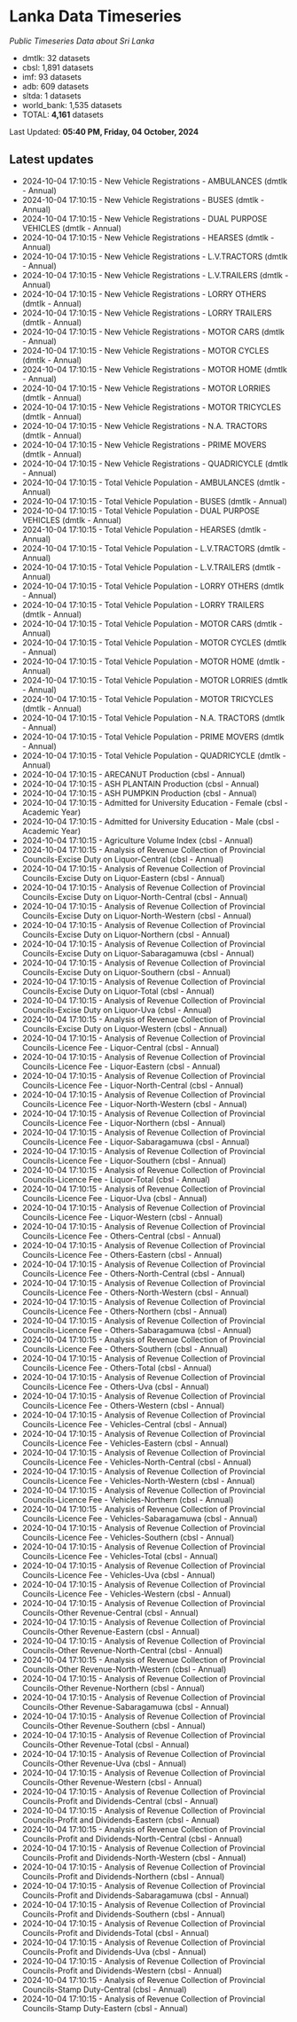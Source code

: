 # Lanka Data Timeseries
*Public Timeseries Data about Sri Lanka*

* dmtlk: 32 datasets
* cbsl: 1,891 datasets
* imf: 93 datasets
* adb: 609 datasets
* sltda: 1 datasets
* world_bank: 1,535 datasets
* TOTAL: **4,161** datasets

Last Updated: **05:40 PM, Friday, 04 October, 2024**

## Latest updates

* 2024-10-04 17:10:15 - New Vehicle Registrations - AMBULANCES (dmtlk - Annual)
* 2024-10-04 17:10:15 - New Vehicle Registrations - BUSES (dmtlk - Annual)
* 2024-10-04 17:10:15 - New Vehicle Registrations - DUAL PURPOSE VEHICLES (dmtlk - Annual)
* 2024-10-04 17:10:15 - New Vehicle Registrations - HEARSES (dmtlk - Annual)
* 2024-10-04 17:10:15 - New Vehicle Registrations - L.V.TRACTORS (dmtlk - Annual)
* 2024-10-04 17:10:15 - New Vehicle Registrations - L.V.TRAILERS (dmtlk - Annual)
* 2024-10-04 17:10:15 - New Vehicle Registrations - LORRY OTHERS (dmtlk - Annual)
* 2024-10-04 17:10:15 - New Vehicle Registrations - LORRY TRAILERS (dmtlk - Annual)
* 2024-10-04 17:10:15 - New Vehicle Registrations - MOTOR CARS (dmtlk - Annual)
* 2024-10-04 17:10:15 - New Vehicle Registrations - MOTOR CYCLES (dmtlk - Annual)
* 2024-10-04 17:10:15 - New Vehicle Registrations - MOTOR HOME (dmtlk - Annual)
* 2024-10-04 17:10:15 - New Vehicle Registrations - MOTOR LORRIES (dmtlk - Annual)
* 2024-10-04 17:10:15 - New Vehicle Registrations - MOTOR TRICYCLES (dmtlk - Annual)
* 2024-10-04 17:10:15 - New Vehicle Registrations - N.A. TRACTORS (dmtlk - Annual)
* 2024-10-04 17:10:15 - New Vehicle Registrations - PRIME MOVERS (dmtlk - Annual)
* 2024-10-04 17:10:15 - New Vehicle Registrations - QUADRICYCLE (dmtlk - Annual)
* 2024-10-04 17:10:15 - Total Vehicle Population - AMBULANCES (dmtlk - Annual)
* 2024-10-04 17:10:15 - Total Vehicle Population - BUSES (dmtlk - Annual)
* 2024-10-04 17:10:15 - Total Vehicle Population - DUAL PURPOSE VEHICLES (dmtlk - Annual)
* 2024-10-04 17:10:15 - Total Vehicle Population - HEARSES (dmtlk - Annual)
* 2024-10-04 17:10:15 - Total Vehicle Population - L.V.TRACTORS (dmtlk - Annual)
* 2024-10-04 17:10:15 - Total Vehicle Population - L.V.TRAILERS (dmtlk - Annual)
* 2024-10-04 17:10:15 - Total Vehicle Population - LORRY OTHERS (dmtlk - Annual)
* 2024-10-04 17:10:15 - Total Vehicle Population - LORRY TRAILERS (dmtlk - Annual)
* 2024-10-04 17:10:15 - Total Vehicle Population - MOTOR CARS (dmtlk - Annual)
* 2024-10-04 17:10:15 - Total Vehicle Population - MOTOR CYCLES (dmtlk - Annual)
* 2024-10-04 17:10:15 - Total Vehicle Population - MOTOR HOME (dmtlk - Annual)
* 2024-10-04 17:10:15 - Total Vehicle Population - MOTOR LORRIES (dmtlk - Annual)
* 2024-10-04 17:10:15 - Total Vehicle Population - MOTOR TRICYCLES (dmtlk - Annual)
* 2024-10-04 17:10:15 - Total Vehicle Population - N.A. TRACTORS (dmtlk - Annual)
* 2024-10-04 17:10:15 - Total Vehicle Population - PRIME MOVERS (dmtlk - Annual)
* 2024-10-04 17:10:15 - Total Vehicle Population - QUADRICYCLE (dmtlk - Annual)
* 2024-10-04 17:10:15 - ARECANUT Production (cbsl - Annual)
* 2024-10-04 17:10:15 - ASH PLANTAIN Production (cbsl - Annual)
* 2024-10-04 17:10:15 - ASH PUMPKIN Production (cbsl - Annual)
* 2024-10-04 17:10:15 - Admitted for University Education - Female (cbsl - Academic Year)
* 2024-10-04 17:10:15 - Admitted for University Education - Male (cbsl - Academic Year)
* 2024-10-04 17:10:15 - Agriculture Volume Index (cbsl - Annual)
* 2024-10-04 17:10:15 - Analysis of Revenue Collection of Provincial Councils-Excise Duty on Liquor-Central (cbsl - Annual)
* 2024-10-04 17:10:15 - Analysis of Revenue Collection of Provincial Councils-Excise Duty on Liquor-Eastern (cbsl - Annual)
* 2024-10-04 17:10:15 - Analysis of Revenue Collection of Provincial Councils-Excise Duty on Liquor-North-Central (cbsl - Annual)
* 2024-10-04 17:10:15 - Analysis of Revenue Collection of Provincial Councils-Excise Duty on Liquor-North-Western (cbsl - Annual)
* 2024-10-04 17:10:15 - Analysis of Revenue Collection of Provincial Councils-Excise Duty on Liquor-Northern (cbsl - Annual)
* 2024-10-04 17:10:15 - Analysis of Revenue Collection of Provincial Councils-Excise Duty on Liquor-Sabaragamuwa (cbsl - Annual)
* 2024-10-04 17:10:15 - Analysis of Revenue Collection of Provincial Councils-Excise Duty on Liquor-Southern (cbsl - Annual)
* 2024-10-04 17:10:15 - Analysis of Revenue Collection of Provincial Councils-Excise Duty on Liquor-Total (cbsl - Annual)
* 2024-10-04 17:10:15 - Analysis of Revenue Collection of Provincial Councils-Excise Duty on Liquor-Uva (cbsl - Annual)
* 2024-10-04 17:10:15 - Analysis of Revenue Collection of Provincial Councils-Excise Duty on Liquor-Western (cbsl - Annual)
* 2024-10-04 17:10:15 - Analysis of Revenue Collection of Provincial Councils-Licence Fee - Liquor-Central (cbsl - Annual)
* 2024-10-04 17:10:15 - Analysis of Revenue Collection of Provincial Councils-Licence Fee - Liquor-Eastern (cbsl - Annual)
* 2024-10-04 17:10:15 - Analysis of Revenue Collection of Provincial Councils-Licence Fee - Liquor-North-Central (cbsl - Annual)
* 2024-10-04 17:10:15 - Analysis of Revenue Collection of Provincial Councils-Licence Fee - Liquor-North-Western (cbsl - Annual)
* 2024-10-04 17:10:15 - Analysis of Revenue Collection of Provincial Councils-Licence Fee - Liquor-Northern (cbsl - Annual)
* 2024-10-04 17:10:15 - Analysis of Revenue Collection of Provincial Councils-Licence Fee - Liquor-Sabaragamuwa (cbsl - Annual)
* 2024-10-04 17:10:15 - Analysis of Revenue Collection of Provincial Councils-Licence Fee - Liquor-Southern (cbsl - Annual)
* 2024-10-04 17:10:15 - Analysis of Revenue Collection of Provincial Councils-Licence Fee - Liquor-Total (cbsl - Annual)
* 2024-10-04 17:10:15 - Analysis of Revenue Collection of Provincial Councils-Licence Fee - Liquor-Uva (cbsl - Annual)
* 2024-10-04 17:10:15 - Analysis of Revenue Collection of Provincial Councils-Licence Fee - Liquor-Western (cbsl - Annual)
* 2024-10-04 17:10:15 - Analysis of Revenue Collection of Provincial Councils-Licence Fee - Others-Central (cbsl - Annual)
* 2024-10-04 17:10:15 - Analysis of Revenue Collection of Provincial Councils-Licence Fee - Others-Eastern (cbsl - Annual)
* 2024-10-04 17:10:15 - Analysis of Revenue Collection of Provincial Councils-Licence Fee - Others-North-Central (cbsl - Annual)
* 2024-10-04 17:10:15 - Analysis of Revenue Collection of Provincial Councils-Licence Fee - Others-North-Western (cbsl - Annual)
* 2024-10-04 17:10:15 - Analysis of Revenue Collection of Provincial Councils-Licence Fee - Others-Northern (cbsl - Annual)
* 2024-10-04 17:10:15 - Analysis of Revenue Collection of Provincial Councils-Licence Fee - Others-Sabaragamuwa (cbsl - Annual)
* 2024-10-04 17:10:15 - Analysis of Revenue Collection of Provincial Councils-Licence Fee - Others-Southern (cbsl - Annual)
* 2024-10-04 17:10:15 - Analysis of Revenue Collection of Provincial Councils-Licence Fee - Others-Total (cbsl - Annual)
* 2024-10-04 17:10:15 - Analysis of Revenue Collection of Provincial Councils-Licence Fee - Others-Uva (cbsl - Annual)
* 2024-10-04 17:10:15 - Analysis of Revenue Collection of Provincial Councils-Licence Fee - Others-Western (cbsl - Annual)
* 2024-10-04 17:10:15 - Analysis of Revenue Collection of Provincial Councils-Licence Fee - Vehicles-Central (cbsl - Annual)
* 2024-10-04 17:10:15 - Analysis of Revenue Collection of Provincial Councils-Licence Fee - Vehicles-Eastern (cbsl - Annual)
* 2024-10-04 17:10:15 - Analysis of Revenue Collection of Provincial Councils-Licence Fee - Vehicles-North-Central (cbsl - Annual)
* 2024-10-04 17:10:15 - Analysis of Revenue Collection of Provincial Councils-Licence Fee - Vehicles-North-Western (cbsl - Annual)
* 2024-10-04 17:10:15 - Analysis of Revenue Collection of Provincial Councils-Licence Fee - Vehicles-Northern (cbsl - Annual)
* 2024-10-04 17:10:15 - Analysis of Revenue Collection of Provincial Councils-Licence Fee - Vehicles-Sabaragamuwa (cbsl - Annual)
* 2024-10-04 17:10:15 - Analysis of Revenue Collection of Provincial Councils-Licence Fee - Vehicles-Southern (cbsl - Annual)
* 2024-10-04 17:10:15 - Analysis of Revenue Collection of Provincial Councils-Licence Fee - Vehicles-Total (cbsl - Annual)
* 2024-10-04 17:10:15 - Analysis of Revenue Collection of Provincial Councils-Licence Fee - Vehicles-Uva (cbsl - Annual)
* 2024-10-04 17:10:15 - Analysis of Revenue Collection of Provincial Councils-Licence Fee - Vehicles-Western (cbsl - Annual)
* 2024-10-04 17:10:15 - Analysis of Revenue Collection of Provincial Councils-Other Revenue-Central (cbsl - Annual)
* 2024-10-04 17:10:15 - Analysis of Revenue Collection of Provincial Councils-Other Revenue-Eastern (cbsl - Annual)
* 2024-10-04 17:10:15 - Analysis of Revenue Collection of Provincial Councils-Other Revenue-North-Central (cbsl - Annual)
* 2024-10-04 17:10:15 - Analysis of Revenue Collection of Provincial Councils-Other Revenue-North-Western (cbsl - Annual)
* 2024-10-04 17:10:15 - Analysis of Revenue Collection of Provincial Councils-Other Revenue-Northern (cbsl - Annual)
* 2024-10-04 17:10:15 - Analysis of Revenue Collection of Provincial Councils-Other Revenue-Sabaragamuwa (cbsl - Annual)
* 2024-10-04 17:10:15 - Analysis of Revenue Collection of Provincial Councils-Other Revenue-Southern (cbsl - Annual)
* 2024-10-04 17:10:15 - Analysis of Revenue Collection of Provincial Councils-Other Revenue-Total (cbsl - Annual)
* 2024-10-04 17:10:15 - Analysis of Revenue Collection of Provincial Councils-Other Revenue-Uva (cbsl - Annual)
* 2024-10-04 17:10:15 - Analysis of Revenue Collection of Provincial Councils-Other Revenue-Western (cbsl - Annual)
* 2024-10-04 17:10:15 - Analysis of Revenue Collection of Provincial Councils-Profit and Dividends-Central (cbsl - Annual)
* 2024-10-04 17:10:15 - Analysis of Revenue Collection of Provincial Councils-Profit and Dividends-Eastern (cbsl - Annual)
* 2024-10-04 17:10:15 - Analysis of Revenue Collection of Provincial Councils-Profit and Dividends-North-Central (cbsl - Annual)
* 2024-10-04 17:10:15 - Analysis of Revenue Collection of Provincial Councils-Profit and Dividends-North-Western (cbsl - Annual)
* 2024-10-04 17:10:15 - Analysis of Revenue Collection of Provincial Councils-Profit and Dividends-Northern (cbsl - Annual)
* 2024-10-04 17:10:15 - Analysis of Revenue Collection of Provincial Councils-Profit and Dividends-Sabaragamuwa (cbsl - Annual)
* 2024-10-04 17:10:15 - Analysis of Revenue Collection of Provincial Councils-Profit and Dividends-Southern (cbsl - Annual)
* 2024-10-04 17:10:15 - Analysis of Revenue Collection of Provincial Councils-Profit and Dividends-Total (cbsl - Annual)
* 2024-10-04 17:10:15 - Analysis of Revenue Collection of Provincial Councils-Profit and Dividends-Uva (cbsl - Annual)
* 2024-10-04 17:10:15 - Analysis of Revenue Collection of Provincial Councils-Profit and Dividends-Western (cbsl - Annual)
* 2024-10-04 17:10:15 - Analysis of Revenue Collection of Provincial Councils-Stamp Duty-Central (cbsl - Annual)
* 2024-10-04 17:10:15 - Analysis of Revenue Collection of Provincial Councils-Stamp Duty-Eastern (cbsl - Annual)